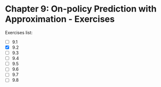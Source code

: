 # Chapter 9: On-policy Prediction with Approximation - Exercises

Exercises list:

- [ ] 9.1
- [x] 9.2
- [ ] 9.3
- [ ] 9.4
- [ ] 9.5
- [ ] 9.6
- [ ] 9.7
- [ ] 9.8
